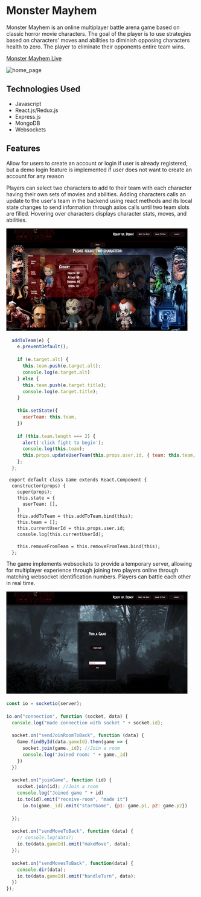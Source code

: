 # Monster Mayhem
Monster Mayhem is an online multiplayer battle arena game based on classic horror movie characters.  The goal of the player is to use strategies based on characters' moves and abilities to diminish opposing characters health to zero.  The player to eliminate their opponents entire team wins. 

[Monster Mayhem Live](http://monstermayhem.herokuapp.com/)

![home_page](https://github.com/nguyendarryl/Monster-Mayhem/blob/master/frontend/public/splash.png?raw=true)

## Technologies Used ##
+ Javascript
+ React.js/Redux.js
+ Express.js
+ MongoDB
+ Websockets 

## Features ##
Allow for users to create an account or login if user is already registered, but a demo login feature is implemented if user does not want to create an account for any reason

Players can select two characters to add to their team with each character having their own sets of movies and abilities. Adding characters calls an update to the user's team in the backend using react methods and its local state changes to send information through axios calls until two team slots are filled. Hovering over characters displays character stats, moves, and abilities. 

![Team Selection](char_hover.gif)

``` javascript
  addToTeam(e) {
    e.preventDefault();

    if (e.target.alt) {
      this.team.push(e.target.alt);
      console.log(e.target.alt)
    } else {
      this.team.push(e.target.title);
      console.log(e.target.title);
    }

    this.setState({
      userTeam: this.team,
    })

    if (this.team.length === 2) {
      alert('click fight to begin');
      console.log(this.team);
      this.props.updateUserTeam(this.props.user.id, { team: this.team, user:this.props.user.id });
    };
  };
 ```

```
 export default class Game extends React.Component {
  constructor(props) {
    super(props);
    this.state = {
      userTeam: [],
    }
    this.addToTeam = this.addToTeam.bind(this);
    this.team = [];
    this.currentUserId = this.props.user.id;
    console.log(this.currentUserId);

    this.removeFromTeam = this.removeFromTeam.bind(this);
  };
 ```
 

The game implements websockets to provide a temporary server, allowing for multiplayer experience through joining two players online through matching websocket identification numbers.  Players can battle each other in real time. 

![game_socket](game_socket.gif)

``` javascript
const io = socketio(server);

io.on("connection", function (socket, data) {
  console.log("made connection with socket " + socket.id);

  socket.on("sendJoinRoomToBack", function (data) {
    Game.findById(data.gameId).then(game => {
      socket.join(game._id); //Join a room
      console.log("Joined room: " + game._id)
    })
  })

  socket.on("joinGame", function (id) {
    socket.join(id); //Join a room
    console.log("Joined game " + id)
    io.to(id).emit("receive-room", "made it")
      io.to(game._id).emit("startGame", {p1: game.p1, p2: game.p2})

  });

  socket.on("sendMoveToBack", function (data) {
    // console.log(data);
    io.to(data.gameId).emit("makeMove", data);
  });

  socket.on("sendMovesToBack", function(data) {
    console.dir(data);
    io.to(data.gameId).emit("handleTurn", data);
  })
});
```





